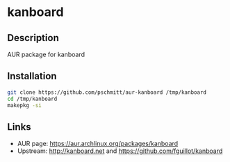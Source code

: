 # kanboard

## Description

AUR package for kanboard

## Installation

``` bash
git clone https://github.com/pschmitt/aur-kanboard /tmp/kanboard
cd /tmp/kanboard
makepkg -si
```

## Links

* AUR page: https://aur.archlinux.org/packages/kanboard
* Upstream: http://kanboard.net and https://github.com/fguillot/kanboard
